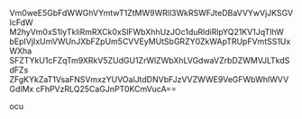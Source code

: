 Vm0weE5GbFdWWGhVYmtwT1ZtMW9WRll3WkRSWFJteDBaVVYwVjJKSGVIcFdW
M2hyVm0xS1IyTkliRmRXCk0xSlFWbXhhUzJOc1duRldiRlpYQ21KV1JqTlhW
bEpIVjIxUmVWUnJXbFZpUm5CVVEyMUtSbGRZY0ZkWApTRUpFVmtSS1UxWXha
SFZTYkU1cFZqTm9XRkV5ZUdGU1ZrWlZWbXhLVGdwaVZrbDZWMVJLTkdSdFZs
ZFgKYkZaT1VsaFNSVmxzYUVOalJtdDNVbFJzVVZWWE9VeGFWbWhIWVVGdlMx
cFhPVzRLQ25CaGJnPT0KCmVucA==

ocu